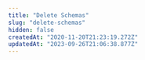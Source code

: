 ```yaml
---
title: "Delete Schemas"
slug: "delete-schemas"
hidden: false
createdAt: "2020-11-20T21:23:19.272Z"
updatedAt: "2023-09-26T21:06:38.877Z"
---
```

